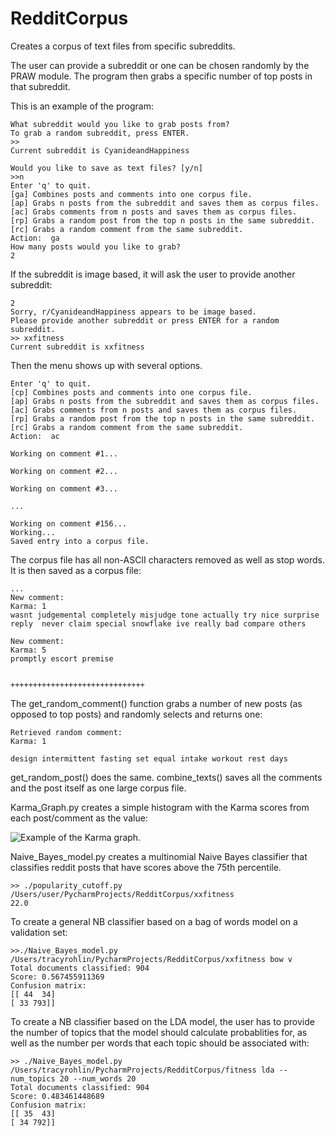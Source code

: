 # RedditCorpus
Creates a corpus of text files from specific subreddits.

The user can provide a subreddit or one can be chosen randomly by the PRAW module.  The program then grabs a specific number of top posts in that subreddit.

This is an example of the program:

    What subreddit would you like to grab posts from?
    To grab a random subreddit, press ENTER.
    >> 
    Current subreddit is CyanideandHappiness

    Would you like to save as text files? [y/n]
    >>n
    Enter 'q' to quit.
    [ga] Combines posts and comments into one corpus file.
    [ap] Grabs n posts from the subreddit and saves them as corpus files.
    [ac] Grabs comments from n posts and saves them as corpus files.
    [rp] Grabs a random post from the top n posts in the same subreddit.
    [rc] Grabs a random comment from the same subreddit.
    Action:  ga
    How many posts would you like to grab?
    2

If the subreddit is image based, it will ask the user to provide another subreddit:
  
    2
    Sorry, r/CyanideandHappiness appears to be image based.
    Please provide another subreddit or press ENTER for a random subreddit.
    >> xxfitness
    Current subreddit is xxfitness

Then the menu shows up with several options.
    
    Enter 'q' to quit.
    [cp] Combines posts and comments into one corpus file.
    [ap] Grabs n posts from the subreddit and saves them as corpus files.
    [ac] Grabs comments from n posts and saves them as corpus files.
    [rp] Grabs a random post from the top n posts in the same subreddit.
    [rc] Grabs a random comment from the same subreddit.
    Action:  ac
    
    Working on comment #1...

    Working on comment #2...

    Working on comment #3...
    
    ...
    
    Working on comment #156...
    Working...
    Saved entry into a corpus file.
    
The corpus file has all non-ASCII characters removed as well as stop words.  It is then saved as a corpus file:

    ...
    New comment:
    Karma: 1
    wasnt judgemental completely misjudge tone actually try nice surprise reply  never claim special snowflake ive really bad compare others

    New comment:
    Karma: 5
    promptly escort premise


    ++++++++++++++++++++++++++++++


The get_random_comment() function grabs a number of new posts (as opposed to top posts) and randomly selects and returns one:

    Retrieved random comment:
    Karma: 1 

    design intermittent fasting set equal intake workout rest days

get_random_post() does the same.  combine_texts() saves all the comments and the post itself as one large corpus file.

Karma_Graph.py creates a simple histogram with the Karma scores from each post/comment as the value:

![Example of the Karma graph.](https://github.com/TracyMRohlin/RedditCorpus/blob/master/fitness/RedditCorpus%20Karma%20Scores.png)

Naive_Bayes_model.py creates a multinomial Naive Bayes classifier that classifies reddit posts that have scores above the 75th percentile.

    >> ./popularity_cutoff.py /Users/user/PycharmProjects/RedditCorpus/xxfitness
    22.0
    
To create a general NB classifier based on a bag of words model on a validation set:

    >>./Naive_Bayes_model.py /Users/tracyrohlin/PycharmProjects/RedditCorpus/xxfitness bow v
    Total documents classified: 904
    Score: 0.567455911369
    Confusion matrix:
    [[ 44  34]
    [ 33 793]]

To create a NB classifier based on the LDA model, the user has to provide the number of topics that the model should calculate probablities for, as well as the number per words that each topic should be associated with:

    >> ./Naive_Bayes_model.py /Users/tracyrohlin/PycharmProjects/RedditCorpus/fitness lda --num_topics 20 --num_words 20
    Total documents classified: 904
    Score: 0.483461448689
    Confusion matrix:
    [[ 35  43]
    [ 34 792]]
    
    


    
